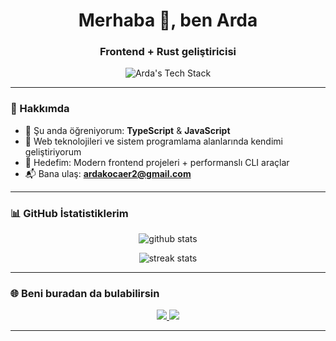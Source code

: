 <h1 align="center">Merhaba 👋, ben Arda</h1>
<h3 align="center">Frontend + Rust geliştiricisi</h3>

<p align="center">
  <img src="https://skillicons.dev/icons?i=html,css,js,ts,rust" alt="Arda's Tech Stack" />
</p>

---

### 🚀 Hakkımda

- 🌱 Şu anda öğreniyorum: **TypeScript** & **JavaScript**
- 💼 Web teknolojileri ve sistem programlama alanlarında kendimi geliştiriyorum
- 🎯 Hedefim: Modern frontend projeleri + performanslı CLI araçlar
- 📬 Bana ulaş: **ardakocaer2@gmail.com**
---

### 📊 GitHub İstatistiklerim

<p align="center">
  <img src="https://github-readme-stats.vercel.app/api?username=Arda&show_icons=true&theme=tokyonight" alt="github stats" />
</p>

<p align="center">
  <img src="https://github-readme-streak-stats.herokuapp.com/?user=Arda&theme=tokyonight" alt="streak stats"/>
</p>

---

### 🌐 Beni buradan da bulabilirsin

<p align="center">
  <a href="https://linkedin.com/in/arda" target="_blank">
    <img src="https://img.shields.io/badge/LinkedIn-blue?style=for-the-badge&logo=linkedin&logoColor=white"/>
  </a>
  <a href="mailto:ardakocaer2@gmail.com">
    <img src="https://img.shields.io/badge/Mail-D14836?style=for-the-badge&logo=gmail&logoColor=white"/>
  </a>
</p>

---
